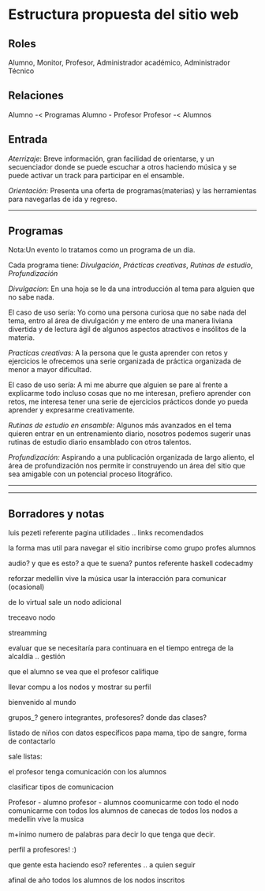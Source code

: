 # Estructura propuesta del sitio web

## Roles
Alumno, Monitor, Profesor,  Administrador académico, Administrador Técnico

## Relaciones
Alumno -< Programas
Alumno - Profesor
Profesor -< Alumnos


## Entrada
*Aterrizaje*: Breve información, gran facilidad de orientarse, y un secuenciador donde se puede escuchar a otros haciendo música y se puede activar un track para participar en el ensamble.

*Orientación*: Presenta una oferta de programas(materias) y las herramientas para navegarlas de ida y regreso.

---
## Programas

Nota:Un evento lo tratamos como un programa de un día.

Cada programa tiene: *Divulgación*, *Prácticas creativas*, *Rutinas de estudio*, *Profundización*

*Divulgacion*: En una hoja se le da una introducción al tema para alguien que no sabe nada.

El caso de uso sería:  Yo como una persona curiosa que no sabe nada del tema, entro al área de divulgación y me entero de una manera liviana divertida y de lectura ágil de algunos aspectos atractivos e insólitos de la materia.

*Practicas creativas:* A la persona que le gusta aprender con retos y ejercicios le ofrecemos una serie organizada de práctica organizada de menor a mayor dificultad.

El caso de uso sería: A mi me aburre que alguien se pare al frente a explicarme todo incluso cosas que no me interesan, prefiero aprender con retos, me interesa tener una serie de ejercicios prácticos donde yo pueda aprender y expresarme creativamente.

*Rutinas de estudio en ensamble:* Algunos más avanzados en el tema quieren entrar en un entrenamiento diario, nosotros podemos sugerir unas rutinas de estudio diario ensamblado con otros talentos.

*Profundización:* Aspirando a una publicación organizada de largo aliento, el área de profundización nos permite ir construyendo un área del sitio que sea amigable con un potencial proceso litográfico.





---
---

## Borradores y notas

luis pezeti referente pagina
utilidades .. links recomendados

la forma mas util para navegar el sitio
incribirse como grupo
profes
alumnos

audio? y que es esto? a que te suena?  puntos
referente haskell codecadmy

reforzar medellin vive la música  usar la interacción para comunicar (ocasional)

de lo virtual sale un nodo adicional

treceavo nodo

streamming

evaluar que se necesitaría para continuara en el tiempo entrega de la alcaldía .. gestión

que el alumno se vea
que el profesor califique


llevar compu a los nodos y mostrar su perfil 


bienvenido al mundo

grupos_?  genero integrantes,
profesores? donde das clases?

listado de niños con datos específicos
papa mama, tipo de sangre,
forma de contactarlo

sale listas:

el profesor tenga comunicación con los alumnos

clasificar tipos de comunicacion

Profesor - alumno
profesor - alumnos
coomunicarme con todo el nodo
comunicarme con todos los alumnos de canecas de todos los nodos
a medellin vive la musica

m+inimo numero de palabras para decir lo que tenga que decir.

perfil a profesores! :)

que gente esta haciendo eso?
referentes .. a quien seguir

afinal de año todos los alumnos de los nodos inscritos
